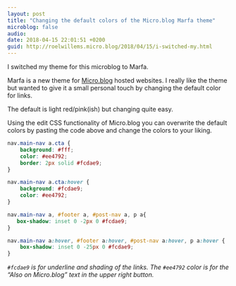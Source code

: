 ```yaml
---
layout: post
title: "Changing the default colors of the Micro.blog Marfa theme"
microblog: false
audio: 
date: 2018-04-15 22:01:51 +0200
guid: http://roelwillems.micro.blog/2018/04/15/i-switched-my.html
---
```

I switched my theme for this microblog to Marfa.

Marfa is a new theme for [Micro.blog](https://micro.blog) hosted websites. I really like the theme but wanted to give it a small personal touch by changing the default color for links. 

The default is light red/pink(ish) but changing quite easy. 

Using the edit CSS functionality of Micro.blog you can overwrite the default colors by pasting the code above and change the colors to your liking.

```CSS
nav.main-nav a.cta {
	background: #fff;
	color: #ee4792;
	border: 2px solid #fcdae9;
}

nav.main-nav a.cta:hover {
	background: #fcdae9;
	color: #ee4792;
}

nav.main-nav a, #footer a, #post-nav a, p a{
   box-shadow: inset 0 -2px 0 #fcdae9;
}

nav.main-nav a:hover, #footer a:hover, #post-nav a:hover, p a:hover {
	box-shadow: inset 0 -25px 0 #fcdae9;
}
```
_`#fcdae9` is for underline and shading of the links. The `#ee4792` color is for the “Also on Micro.blog” text in the upper right button._
